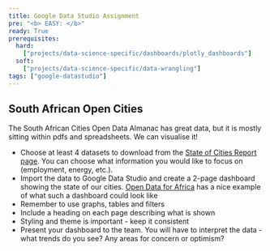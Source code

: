 ```yaml
---
title: Google Data Studio Assignment
pre: "<b> EASY: </b>"
ready: True
prerequisites:
  hard: 
    ["projects/data-science-specific/dashboards/plotly_dashboards"]
  soft:
    ["projects/data-science-specific/data-wrangling"]
tags: ["google-datastudio"]
---
```



## South African Open Cities
The South African Cities Open Data Almanac has great data, but it is mostly sitting within pdfs and spreadsheets. We can visualise it!

- Choose at least 4 datasets to download from the [State of Cities Report page](http://scoda.opendata.durban/dataset/state-of-cities-report-data-2016). You can choose what information you would like to focus on (employment, energy, etc.).
- Import the data to Google Data Studio and create a 2-page dashboard showing the state of our cities. [Open Data for Africa](http://dataportal.opendataforafrica.org/ymbqap/south-africa-at-a-glance) has a nice example of what such a dashboard could look like
- Remember to use graphs, tables and filters
- Include a heading on each page describing what is shown
- Styling and theme is important - keep it consistent
- Present your dashboard to the team. You will have to interpret the data - what trends do you see? Any areas for concern or optimism?
